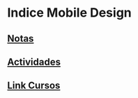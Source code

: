 # Indice Mobile Design

## [Notas](notas.md)

## [Actividades](activities/README.md)

## [Link Cursos](resources/VIDEO_COURSE_LINKS.md)